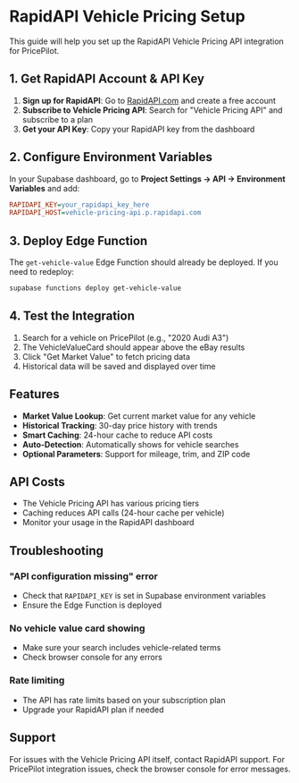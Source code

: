 # RapidAPI Vehicle Pricing Setup

This guide will help you set up the RapidAPI Vehicle Pricing API integration for PricePilot.

## 1. Get RapidAPI Account & API Key

1. **Sign up for RapidAPI**: Go to [RapidAPI.com](https://rapidapi.com) and create a free account
2. **Subscribe to Vehicle Pricing API**: Search for "Vehicle Pricing API" and subscribe to a plan
3. **Get your API Key**: Copy your RapidAPI key from the dashboard

## 2. Configure Environment Variables

In your Supabase dashboard, go to **Project Settings → API → Environment Variables** and add:

```ini
RAPIDAPI_KEY=your_rapidapi_key_here
RAPIDAPI_HOST=vehicle-pricing-api.p.rapidapi.com
```

## 3. Deploy Edge Function

The `get-vehicle-value` Edge Function should already be deployed. If you need to redeploy:

```bash
supabase functions deploy get-vehicle-value
```

## 4. Test the Integration

1. Search for a vehicle on PricePilot (e.g., "2020 Audi A3")
2. The VehicleValueCard should appear above the eBay results
3. Click "Get Market Value" to fetch pricing data
4. Historical data will be saved and displayed over time

## Features

- **Market Value Lookup**: Get current market value for any vehicle
- **Historical Tracking**: 30-day price history with trends
- **Smart Caching**: 24-hour cache to reduce API costs
- **Auto-Detection**: Automatically shows for vehicle searches
- **Optional Parameters**: Support for mileage, trim, and ZIP code

## API Costs

- The Vehicle Pricing API has various pricing tiers
- Caching reduces API calls (24-hour cache per vehicle)
- Monitor your usage in the RapidAPI dashboard

## Troubleshooting

### "API configuration missing" error
- Check that `RAPIDAPI_KEY` is set in Supabase environment variables
- Ensure the Edge Function is deployed

### No vehicle value card showing
- Make sure your search includes vehicle-related terms
- Check browser console for any errors

### Rate limiting
- The API has rate limits based on your subscription plan
- Upgrade your RapidAPI plan if needed

## Support

For issues with the Vehicle Pricing API itself, contact RapidAPI support.
For PricePilot integration issues, check the browser console for error messages. 